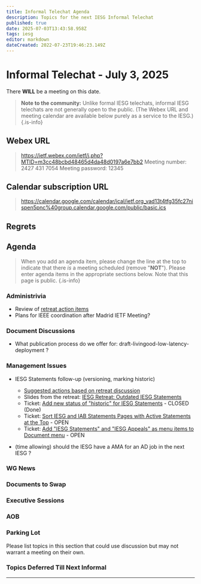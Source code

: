 ```yaml
---
title: Informal Telechat Agenda
description: Topics for the next IESG Informal Telechat
published: true
date: 2025-07-03T13:43:58.958Z
tags: iesg
editor: markdown
dateCreated: 2022-07-23T19:46:23.149Z
---
```


# Informal Telechat - July 3, 2025

There **WILL** be a meeting on this date.

> **Note to the community:** Unlike formal IESG telechats, informal IESG telechats are not generally open to the public. (The Webex URL and meeting calendar are available below purely as a service to the IESG.)
{.is-info}

## Webex URL

> https://ietf.webex.com/ietf/j.php?MTID=m3cc48bcbd48465d4da48d0197a6e7bb2
Meeting number: 2427 431 7054
Meeting password: 12345 


## Calendar subscription URL

> https://calendar.google.com/calendar/ical/ietf.org_vad13t4tfg35fc27nispen5pnc%40group.calendar.google.com/public/basic.ics


## Regrets



## Agenda

> When you add an agenda item, please change the line at the top to indicate that there *is* a meeting scheduled (remove "**NOT**"). Please enter agenda items in the appropriate sections below.
Note that this page is public.
{.is-info}


### Administrivia

- Review of [retreat action items](https://docs.google.com/document/d/1h3skaePGSlYwDinzLu0xsXEkE47dsrBjzTpAKPo4vkw/edit?usp=sharing)
- Plans for IEEE coordination after Madrid IETF Meeting?

### Document Discussions

 * What publication process do we offer for:  draft-livingood-low-latency-deployment ?

### Management Issues

- IESG Statements follow-up (versioning, marking historic)
  - [Suggested actions based on retreat discussion](https://docs.google.com/document/d/1rpdDxyLDyZ65QbvQ77qVHz_WyNbbF8XeCSuP0mMeWYA/edit?usp=sharing)
  - Slides from the retreat: [IESG Retreat: Outdated IESG Statements](https://drive.google.com/file/d/1sWAitjTsX4it8AraQ5YdVw_dlTb5G6BE/view)
  - Ticket: [Add new status of "historic" for IESG Statements](https://github.com/ietf-tools/datatracker/issues/9022) - CLOSED (Done)
  - Ticket: [Sort IESG and IAB Statements Pages with Active Statements at the Top](https://github.com/ietf-tools/datatracker/issues/9058) - OPEN
  - Ticket: [Add "IESG Statements" and "IESG Appeals" as menu items to Document menu](https://github.com/ietf-tools/datatracker/issues/9020) - OPEN

- (time allowing) should the IESG have a AMA for an AD job in the next IESG ?

### WG News 

### Documents to Swap 

### Executive Sessions



### AOB


### Parking Lot
Please list topics in this section that could use discussion but may not warrant a meeting on their own. 



### Topics Deferred Till Next Informal 

-------


